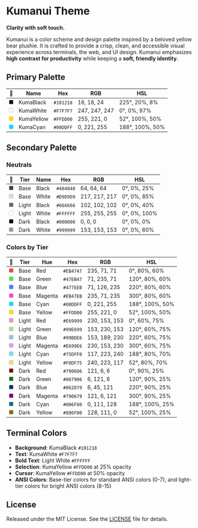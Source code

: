 # Kumanui Theme

**Clarity with soft touch.**

Kumanui is a color scheme and design palette inspired by a beloved yellow bear plushie. It is crafted to provide a crisp, clean, and accessible visual experience across terminals, the web, and UI design. Kumanui emphasizes **high contrast for productivity** while keeping a **soft, friendly identity**.


## Primary Palette

| 🎨 | Name        | Hex       | RGB           | HSL            |
|---|-------------|-----------|---------------|----------------|
| <img src="_assets/swatches/101218.svg" width="12" height="12" alt="#101218" /> | KumaBlack   | `#101218` | 16, 18, 24    | 225°, 20%, 8%  |
| <img src="_assets/swatches/F7F7F7.svg" width="12" height="12" alt="#F7F7F7" /> | KumaWhite   | `#F7F7F7` | 247, 247, 247 | 0°, 0%, 97%    |
| <img src="_assets/swatches/FFDD00.svg" width="12" height="12" alt="#FFDD00" /> | KumaYellow  | `#FFDD00` | 255, 221, 0   | 52°, 100%, 50% |
| <img src="_assets/swatches/00DDFF.svg" width="12" height="12" alt="#00DDFF" /> | KumaCyan    | `#00DDFF` | 0, 221, 255   | 188°, 100%, 50% |


## Secondary Palette

### Neutrals

| 🎨 | Tier  | Name   | Hex       | RGB           | HSL          |
|---|-------|--------|-----------|---------------|--------------|
| <img src="_assets/swatches/404040.svg" width="12" height="12" alt="#404040" /> | Base  | Black  | `#404040` | 64, 64, 64    | 0°, 0%, 25%  |
| <img src="_assets/swatches/D9D9D9.svg" width="12" height="12" alt="#D9D9D9" /> | Base  | White  | `#D9D9D9` | 217, 217, 217 | 0°, 0%, 85%  |
| <img src="_assets/swatches/666666.svg" width="12" height="12" alt="#666666" /> | Light | Black  | `#666666` | 102, 102, 102 | 0°, 0%, 40%  |
| <img src="_assets/swatches/FFFFFF.svg" width="12" height="12" alt="#FFFFFF" /> | Light | White  | `#FFFFFF` | 255, 255, 255 | 0°, 0%, 100% |
| <img src="_assets/swatches/000000.svg" width="12" height="12" alt="#000000" /> | Dark  | Black  | `#000000` | 0, 0, 0       | 0°, 0%, 0%   |
| <img src="_assets/swatches/999999.svg" width="12" height="12" alt="#999999" /> | Dark  | White  | `#999999` | 153, 153, 153 | 0°, 0%, 60%  |

### Colors by Tier

| 🎨 | Tier  | Hue      | Hex       | RGB           | HSL            |
|---|-------|----------|-----------|---------------|----------------|
| <img src="_assets/swatches/EB4747.svg" width="12" height="12" alt="#EB4747" /> | Base  | Red      | `#EB4747` | 235, 71, 71   | 0°, 80%, 60%   |
| <img src="_assets/swatches/47EB47.svg" width="12" height="12" alt="#47EB47" /> | Base  | Green    | `#47EB47` | 71, 235, 71   | 120°, 80%, 60% |
| <img src="_assets/swatches/477EEB.svg" width="12" height="12" alt="#477EEB" /> | Base  | Blue     | `#477EEB` | 71, 126, 235  | 220°, 80%, 60% |
| <img src="_assets/swatches/EB47EB.svg" width="12" height="12" alt="#EB47EB" /> | Base  | Magenta  | `#EB47EB` | 235, 71, 235  | 300°, 80%, 60% |
| <img src="_assets/swatches/00DDFF.svg" width="12" height="12" alt="#00DDFF" /> | Base  | Cyan     | `#00DDFF` | 0, 221, 255   | 188°, 100%, 50% |
| <img src="_assets/swatches/FFDD00.svg" width="12" height="12" alt="#FFDD00" /> | Base  | Yellow   | `#FFDD00` | 255, 221, 0   | 52°, 100%, 50% |
| <img src="_assets/swatches/E69999.svg" width="12" height="12" alt="#E69999" /> | Light | Red      | `#E69999` | 230, 153, 153 | 0°, 60%, 75%   |
| <img src="_assets/swatches/99E699.svg" width="12" height="12" alt="#99E699" /> | Light | Green    | `#99E699` | 153, 230, 153 | 120°, 60%, 75% |
| <img src="_assets/swatches/99BDE6.svg" width="12" height="12" alt="#99BDE6" /> | Light | Blue     | `#99BDE6` | 153, 189, 230 | 220°, 60%, 75% |
| <img src="_assets/swatches/E699E6.svg" width="12" height="12" alt="#E699E6" /> | Light | Magenta  | `#E699E6` | 230, 153, 230 | 300°, 60%, 75% |
| <img src="_assets/swatches/75DFF0.svg" width="12" height="12" alt="#75DFF0" /> | Light | Cyan     | `#75DFF0` | 117, 223, 240 | 188°, 80%, 70% |
| <img src="_assets/swatches/F0DF75.svg" width="12" height="12" alt="#F0DF75" /> | Light | Yellow   | `#F0DF75` | 240, 223, 117 | 52°, 80%, 70%  |
| <img src="_assets/swatches/790606.svg" width="12" height="12" alt="#790606" /> | Dark  | Red      | `#790606` | 121, 6, 6     | 0°, 90%, 25%   |
| <img src="_assets/swatches/067906.svg" width="12" height="12" alt="#067906" /> | Dark  | Green    | `#067906` | 6, 121, 6     | 120°, 90%, 25% |
| <img src="_assets/swatches/062D79.svg" width="12" height="12" alt="#062D79" /> | Dark  | Blue     | `#062D79` | 6, 45, 121    | 220°, 90%, 25% |
| <img src="_assets/swatches/790679.svg" width="12" height="12" alt="#790679" /> | Dark  | Magenta  | `#790679` | 121, 6, 121   | 300°, 90%, 25% |
| <img src="_assets/swatches/006F80.svg" width="12" height="12" alt="#006F80" /> | Dark  | Cyan     | `#006F80` | 0, 111, 128   | 188°, 100%, 25% |
| <img src="_assets/swatches/806F00.svg" width="12" height="12" alt="#806F00" /> | Dark  | Yellow   | `#806F00` | 128, 111, 0   | 52°, 100%, 25% |


## Terminal Colors
- **Background**: KumaBlack `#101218`
- **Text**: KumaWhite `#F7F7F7`
- **Bold Text**: Light White `#FFFFFF`
- **Selection**: KumaYellow `#FFDD00` at 25% opacity
- **Cursor**: KumaYellow `#FFDD00` at 50% opacity
- **ANSI Colors**: Base-tier colors for standard ANSI colors (0-7), and light-tier colors for bright ANSI colors (8-15)

## License
Released under the MIT License. See the [LICENSE](LICENSE) file for details.
